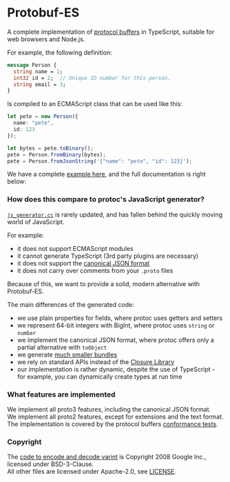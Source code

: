 Protobuf-ES
===========

A complete implementation of [protocol buffers](https://developers.google.com/protocol-buffers) in TypeScript,
suitable for web browsers and Node.js.

For example, the following definition:

```protobuf
message Person {
  string name = 1;
  int32 id = 2;  // Unique ID number for this person.
  string email = 3;
}
```

Is compiled to an ECMAScript class that can be used like this:

```typescript
let pete = new Person({
  name: "pete",
  id: 123
});

let bytes = pete.toBinary();
pete = Person.fromBinary(bytes);
pete = Person.fromJsonString('{"name": "pete", "id": 123}');
```

We have a complete [example here](packages/example), and the full documentation is right below:


### How does this compare to protoc's JavaScript generator?

[`js_generator.cc`](https://github.com/protocolbuffers/protobuf/blob/main/src/google/protobuf/compiler/js/js_generator.cc)
is rarely updated, and has fallen behind the quickly moving world of JavaScript.

For example:
- it does not support ECMAScript modules
- it cannot generate TypeScript (3rd party plugins are necessary)
- it does not support the [canonical JSON format](https://developers.google.com/protocol-buffers/docs/proto3#json)
- it does not carry over comments from your `.proto` files

Because of this, we want to provide a solid, modern alternative with Protobuf-ES.

The main differences of the generated code:
- we use plain properties for fields, where protoc uses getters and setters
- we represent 64-bit integers with BigInt, where protoc uses `string` or `number`
- we implement the canonical JSON format, where protoc offers only a partial alternative with `toObject`
- we generate [much smaller bundles](packages/bench-codesize)
- we rely on standard APIs instead of the [Closure Library](http://googlecode.blogspot.com/2009/11/introducing-closure-tools.html)
- our implementation is rather dynamic, despite the use of TypeScript - for example, you can 
  dynamically create types at run time


### What features are implemented

We implement all proto3 features, including the canonical JSON format.  
We implement all proto2 features, except for extensions and the text format.  
The implementation is covered by the protocol buffers 
[conformance tests](packages/conformance-test).



### Copyright

The [code to encode and decode varint](packages/protobuf/src/google/varint.ts) is Copyright 2008 Google Inc., licensed 
under BSD-3-Clause.  
All other files are licensed under Apache-2.0, see [LICENSE](LICENSE).
